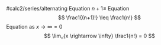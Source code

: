 #calc2/series/alternating
Equation $n+1 \leq$ Equation
$$
\frac1{(n+1)!} \leq \frac1{n!}
$$
Equation as $x\rightarrow\infty=0$ 
$$
\lim_{x \rightarrow \infty} \frac1{n!} = 0
$$